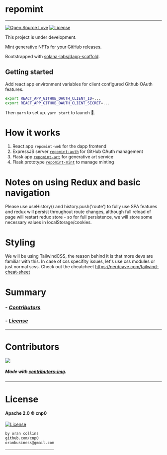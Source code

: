 # repomint
----
[![Open Source Love](https://badges.frapsoft.com/os/v1/open-source.png?v=103)](https://github.com/ellerbrock/open-source-badges/)
[![License](https://img.shields.io/badge/License-Apache%202.0-blue.svg)](https://opensource.org/licenses/Apache-2.0)
<!-- <img src="assets/NNNNNNNNNNNNN" width="400"> -->
<!-- <h2 align="center">____________________</h2> -->

This project is under development.

Mint generative NFTs for your GitHub releases.

Bootstrapped with [solana-labs/dapp-scaffold](https://github.com/solana-labs/dapp-scaffold).

## Getting started

Add react app environment variables for client configured Github OAuth features.
```bash
export REACT_APP_GITHUB_OAUTH_CLIENT_ID=...
export REACT_APP_GITHUB_OAUTH_CLIENT_SECRET=...
```

Then `yarn` to set up. `yarn start` to launch :rocket:.

# How it works

1. React app `repomint-web` for the dapp frontend
2. ExpressJS server [`repomint-auth`](https://github.com/repomint/repomint-auth) for GitHub OAuth management
3. Flask app [`repomint-art`](https://github.com/repomint/repomint-art) for generative art service
4. Flask prototype [`repomint-mint`](https://github.com/repomint/repomint-auth) to manage minting

# Notes on using Redux and basic navigation

Please use useHistory() and history.push('route') to fully use SPA features and redux will persist throughout route changes, although full reload of page will restart redux store - so for full persistence, we will store some necessary values in localStorage/cookies.

# Styling

We will be using TailwindCSS, the reason behind it is that more devs are familiar with this.
In case of css specifity issues, let's use css modules or just normal scss.
Check out the cheatcheet https://nerdcave.com/tailwind-cheat-sheet

# Summary

### -  *[Contributors](#Contributors)*
### -  *[License](#License)*

-----------------
# Contributors

[![](https://contrib.rocks/image?repo=cnp0/repomint)](https://github.com/cnp0/repomint/graphs/contributors)

##### Made with [contributors-img](https://contrib.rocks).

-----------------
# License
#### Apache 2.0 © cnp0
[![License](https://img.shields.io/badge/License-Apache%202.0-blue.svg)](https://opensource.org/licenses/Apache-2.0)
```bash
by oran collins
github.com/cnp0
oranbusiness@gmail.com
______________________
```
